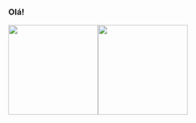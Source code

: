 ### Olá!
 <div>
  <a href="https://github.com/JooaoMS">
  <img height="180em" src="https://github-readme-stats.vercel.app/api?username=JooaoMS&show_icons=true&theme=dark&include_all_commits=true&count_private=true"/><img height="180em" src="https://github-readme-stats.vercel.app/api/top-langs/?username=JooaoMS&layout=compact&langs_count=7&theme=dark"/>
</div>
